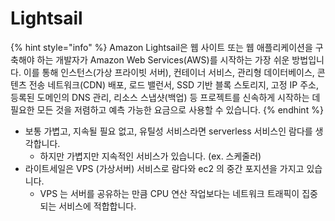 # Lightsail

{% hint style="info" %}
Amazon Lightsail은 웹 사이트 또는 웹 애플리케이션을 구축해야 하는 개발자가 Amazon Web Services(AWS)를 시작하는 가장 쉬운 방법입니다. 이를 통해 인스턴스(가상 프라이빗 서버), 컨테이너 서비스, 관리형 데이터베이스, 콘텐츠 전송 네트워크(CDN) 배포, 로드 밸런서, SSD 기반 블록 스토리지, 고정 IP 주소, 등록된 도메인의 DNS 관리, 리소스 스냅샷(백업) 등 프로젝트를 신속하게 시작하는 데 필요한 모든 것을 저렴하고 예측 가능한 요금으로 사용할 수 있습니다.
{% endhint %}

* 보통 가볍고, 지속될 필요 없고, 유틸성 서비스라면 serverless 서비스인 람다를 생각합니다.
  * 하지만 가볍지만 지속적인 서비스가 있습니다. (ex. 스케줄러)
* 라이트세일은 VPS (가상서버) 서비스로 람다와 ec2 의 중간 포지션을 가지고 있습니다.
  * VPS 는 서버를 공유하는 만큼 CPU 연산 작업보다는 네트워크 트래픽이 집중되는 서비스에 적합합니다.
